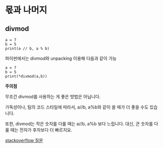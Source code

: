 # 몫과 나머지

## divmod
```
a = 7
b = 5
print(a // b, a % b)
```
파이썬에서는 divmod와 unpacking 이용해 다음과 같이 가능
````
a = 7
b = 5
print(*divmod(a,b))
````

**주의점**

무조건 divmod를 사용하는 게 좋은 방법은 아닙니다.

가독성이나, 팀의 코드 스타일에 따라서, a//b, a%b와 같이 쓸 때가 더 좋을 수도 있습니다.

또한, divmod는 작은 숫자를 다룰 때는 a//b, a%b 보다 느립니다. 대신, 큰 숫자를 다룰 때는 전자가 후자보다 더 빠르지요.

[stackoverflow 질문](https://stackoverflow.com/questions/30079879/is-divmod-faster-than-using-the-and-operators)